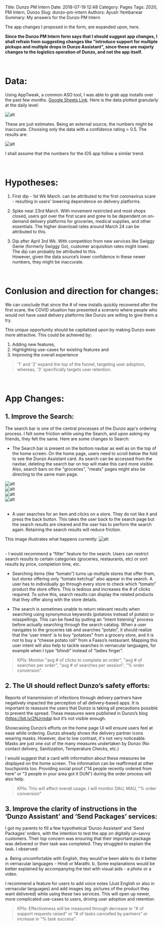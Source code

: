 Title: Dunzo PM Intern
Date: 2018-07-19 12:48
Category: Pages
Tags: 2020, PM Intern, Dunzo
Slug: dunzo-pm-intern
Authors: Ayush Yembarwar
Summary: My answers for the Dunzo PM Intern 

The app changes I proposed in the form, are expanded upon, here.  

**Since the Dunzo PM Intern form says that I should suggest app changes, I shall refrain from suggesting changes like "introduce support for multiple pickups and multiple drops in Dunzo Assistant", since these are majorly changes to the logistics operation of Dunzo, and not the app itself.**     

<br/>

# Data:  


Using AppTweak, a common ASO tool, I was able to grab app installs over the past few months. [Google Sheets Link](https://docs.google.com/spreadsheets/d/1V5BWqrTYwKHU7b4hOU5sH5TSzR234saXKdAe8UAoCoY/edit?usp=sharing). Here is the data plotted granularly at the daily level:

![alt]({filename}..\images\Dunzo\graph_1.png)  

These are just estimates. Being an external source, the numbers might be inaccurate. Choosing only the data with a confidence rating > 0.5. The results are:  

![alt]({filename}..\images\Dunzo\graph_2.png)  

I shall assume that the numbers for the iOS app follow a similar trend.

<br/>

# Hypotheses:  


1. First dip - 1st Wk March. can be attributed to the first coronavirus scare - resulting in users' lowering dependence on delivery platforms.  

2. Spike near 23rd March. With movement restricted and most shops closed, users got over the first scare and grew to be dependent on on-demand delivery platforms for groceries, medical supplies, and other essentials. The higher download rates around March 24 can be attributed to this.  

3. Dip after April 3rd Wk. With competition from new services like Swiggy Genie (formerly Swiggy Go), customer acquisition rates might lower. The dip can probably be attributed to this. <br/> However, given the data source’s lower confidence in these newer numbers, they might be inaccurate.   

<br/>

# Conlusion and direction for changes:  


We can conclude that since the # of new installs quickly recovered after the first scare, the COVID situation has presented a scenario where people who would not have used delivery platforms like Dunzo are willing to give them a try.  
  
This unique opportunity should be capitalized upon by making Dunzo even more attractive. This could be achieved by:   
1. Adding new features, 
2. Highlighting use-cases for existing features and 
3. Improving the overall experience

> '1' and '2' expand the top of the funnel, targeting user adoption, whereas, '3' specifically targets user retention.    

<br/>

# App Changes: 

## 1. Improve the Search:   
The search bar is one of the central processes of the Dunzo app's ordering process. I felt some friction while using the Search, and upon asking my friends, they felt the same. Here are some changes to Search:  

- The Search bar is present on the bottom navbar as well as on the top of the home screen. On the home page, users need to scroll below the fold to see the Dunzo Assistant card. As search can be accessed from the navbar, deleting the search bar on top will make this card more visible. Also, search bars on the "groceries", "meats" pages might also be directing to the same main page.  

![alt]({filename}..\images\Dunzo\1_search_fruits.png)    
![alt]({filename}..\images\Dunzo\1_search_grocery.png)    
![alt]({filename}..\images\Dunzo\1_search_meat.png)    
![alt]({filename}..\images\Dunzo\1_search_medicines.png)    
<br/>
  
- A user searches for an item and clicks on a store. They do not like it and press the back button. This takes the user back to the search page but the search results are cleared and the user has to perform the search again. Retaining the search results will reduce friction. 

This image illustrates what happens currently:
![alt]({filename}..\images\Dunzo\clear_searches.png)  

<br/>
- I would recommend a “filter” feature for the search. Users can restrict search results to certain categories (groceries, restaurants, etc) or sort results by price, completion time, etc.

- Searching items (like “tomato”) turns up multiple stores that offer them, but stores offering only “tomato ketchup” also appear in the search. A user has to individually go through every store to check which “tomato” product the store offers. This is tedious and increases the # of clicks required. To solve this, search results can display the related products that they offer along with the store details.

-  The search is sometimes unable to return relevant results when searching using synonymous keywords (potatoes instead of potato) or misspellings.
This can be fixed by putting an “intent listening” process before actually searching through the search catalog. 
When a user navigates to the groceries tab and searches “potato”, it should realize that the ‘user intent’ is to buy “potatoes” from a grocery store, and it is not to buy a “cheese potato roll” from a Faaso’s restaurant.
Mapping this user intent will also help to tackle searches in vernacular languages, for example when I type “bhindi” instead of “ladies finger”.

> KPIs: Monitor "avg # of clicks to complete an order", "avg # of searches per order", "avg # of searches per session", "% order conversion".




## 2. The UI should reflect Dunzo’s safety efforts:  

Reports of transmission of infections through delivery partners have negatively impacted the perception of all delivery-based apps.
It is important to reassure the users that Dunzo is taking all precautions possible to prevent the spread. These measures were published in Dunzo’s blog (https://bit.ly/2NJrmda) but it’s not visible enough.

Showcasing Dunzo’s efforts on the home page UI will ensure users feel at ease while ordering. 
Dunzo already shows the delivery partner icons wearing masks. However, due to low contrast, it's not very noticeable. Masks are just one out of the many measures undertaken by Dunzo (No contact delivery, Sanitization, Temperature Checks, etc.)

I would suggest that a card with information about these measures be displayed on the home screen. The information can be reaffirmed at other touchpoints too. Providing social proof (“14 people recently ordered from here” or “3 people in your area got it DUN”) during the order process will also help.

> KPIs: This will affect overall usage. I will monitor DAU, MAU, "% order conversion"




## 3. Improve the clarity of instructions in the ‘Dunzo Assistant’ and ‘Send Packages’ services:


I got my parents to fill a few hypothetical ‘Dunzo Assistant’ and ‘Send Packages’ orders, with the intention to test the app on digitally un-savvy customers. 
Their top concern was ensuring that their important package was delivered or their task was completed. 
They struggled to explain the task. I observed:

a. Being uncomfortable with English, they would’ve been able to do it better in vernacular languages - Hindi or Marathi.
b. Some explanations would be better explained by accompanying the text with visual aids - a photo or a video.

I recommend a feature for users to add voice notes (Just English or also in vernacular languages) and add images (eg. pictures of the product they want delivered) while using these two services. This will open up newer, more complicated use-cases to users, driving user adoption and retention.

> KPIs: Effectiveness will be measured through decrease in "# of support requests raised" or "# of tasks cancelled by partners" or increase in "% task success".

